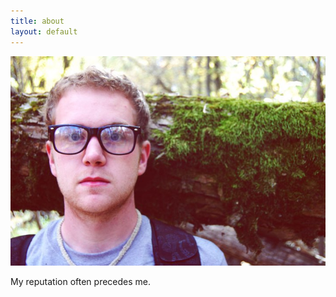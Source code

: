 ```yaml
---
title: about
layout: default
---
```


<img src="/images/cam2.jpg" alt="Go in peace." />

My reputation often precedes me.
